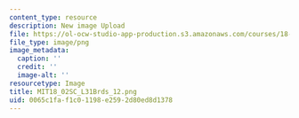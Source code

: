 ```yaml
---
content_type: resource
description: New image Upload
file: https://ol-ocw-studio-app-production.s3.amazonaws.com/courses/18-02sc-multivariable-calculus-fall-2010/0065c1faf1c01198e2592d80ed8d1378_MIT18_02SC_L31Brds_12.png
file_type: image/png
image_metadata:
  caption: ''
  credit: ''
  image-alt: ''
resourcetype: Image
title: MIT18_02SC_L31Brds_12.png
uid: 0065c1fa-f1c0-1198-e259-2d80ed8d1378
---
```

